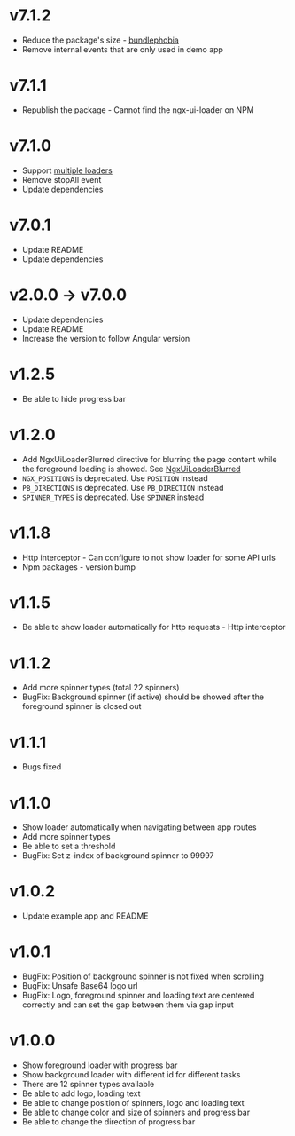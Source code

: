 # v7.1.2
* Reduce the package's size - [bundlephobia](https://bundlephobia.com/result?p=ngx-ui-loader@7.1.2)
* Remove internal events that are only used in demo app

# v7.1.1
* Republish the package - Cannot find the ngx-ui-loader on NPM

# v7.1.0
* Support [multiple loaders](https://ngx-ui-loader.stackblitz.io/multiloader)
* Remove stopAll event
* Update dependencies

# v7.0.1
* Update README
* Update dependencies

# v2.0.0 -> v7.0.0
* Update dependencies
* Update README
* Increase the version to follow Angular version

# v1.2.5
* Be able to hide progress bar

# v1.2.0
* Add NgxUiLoaderBlurred directive for blurring the page content while the foreground loading is showed. See [NgxUiLoaderBlurred](#ngxuiloaderblurred_directive)
* `NGX_POSITIONS` is deprecated. Use `POSITION` instead
* `PB_DIRECTIONS` is deprecated. Use `PB_DIRECTION` instead
* `SPINNER_TYPES` is deprecated. Use `SPINNER` instead

# v1.1.8
* Http interceptor - Can configure to not show loader for some API urls
* Npm packages - version bump

# v1.1.5
* Be able to show loader automatically for http requests - Http interceptor

# v1.1.2
* Add more spinner types (total 22 spinners)
* BugFix: Background spinner (if active) should be showed after the foreground spinner is closed out

# v1.1.1
* Bugs fixed


# v1.1.0
* Show loader automatically when navigating between app routes
* Add more spinner types
* Be able to set a threshold
* BugFix: Set z-index of background spinner to 99997

# v1.0.2
* Update example app and README

# v1.0.1
* BugFix: Position of background spinner is not fixed when scrolling
* BugFix: Unsafe Base64 logo url
* BugFix: Logo, foreground spinner and loading text are centered correctly and can set the gap between them via gap input

# v1.0.0
* Show foreground loader with progress bar
* Show background loader with different id for different tasks
* There are 12 spinner types available
* Be able to add logo, loading text
* Be able to change position of spinners, logo and loading text
* Be able to change color and size of spinners and progress bar
* Be able to change the direction of progress bar
